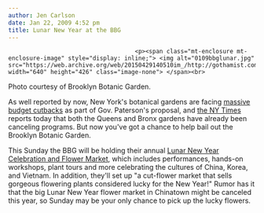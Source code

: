 ```yaml
---
author: Jen Carlson
date: Jan 22, 2009 4:52 pm
title: Lunar New Year at the BBG
---
```


	
										<p><span class="mt-enclosure mt-enclosure-image" style="display: inline;"> <img alt="0109bbglunar.jpg" src="https://web.archive.org/web/20150429140510im_/http://gothamist.com/attachments/arts_jen/0109bbglunar.jpg" width="640" height="426" class="image-none"> </span><br>
<span class="photo_caption">Photo courtesy of Brooklyn Botanic Garden.</span></p>

<p>As well reported by now, New York&apos;s botanical gardens are facing <a href="https://web.archive.org/web/20150429140510/http://gothamist.com/2009/01/08/cutbacks_at_zoo_aquarium_and_botani.php">massive budget cutbacks</a> as part of Gov. Paterson&apos;s proposal, and <a href="https://web.archive.org/web/20150429140510/http://www.nytimes.com/2009/01/22/nyregion/22funding.html?_r=1&amp;ref=nyregion">the NY Times</a> reports today that both the Queens and Bronx gardens have already been canceling programs. But now you&apos;ve got a chance to help bail out the Brooklyn Botanic Garden.</p>

<p>This Sunday the BBG will be holding their annual <a href="https://web.archive.org/web/20150429140510/http://www.bbg.org/vis2/2009/lunarnewyear/">Lunar New Year Celebration and Flower Market</a>, which includes performances, hands-on workshops, plant tours and more celebrating the cultures of China, Korea, and Vietnam. In addition, they&apos;ll set up &quot;a cut-flower market that sells gorgeous flowering plants considered lucky for the New Year!&quot; Rumor has it that the big Lunar New Year flower market in Chinatown might be canceled this year, so Sunday may be your only chance to pick up the lucky flowers.</p>					
										
									
				